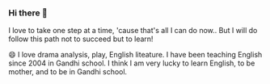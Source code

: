 ### Hi there 👋

I love to take one step at a time, 'cause that's all I can do now..
But I will do follow this path not to succeed but to learn! 


😄 I love drama analysis, play, English liteature. 
  I have been teaching English since 2004 in Gandhi school.
  I think I am very lucky to learn English, to be mother, and to be in Gandhi school.  
    
  

